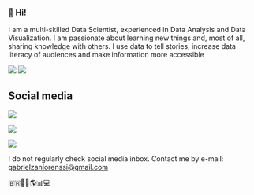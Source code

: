 ### 👋 Hi!

I am a multi-skilled Data Scientist, experienced in Data Analysis and Data Visualization. I am passionate about learning new things and, most of all, sharing knowledge with others. I use data to tell stories, increase data literacy of audiences and make information more accessible


<img src="https://img.shields.io/badge/R-276DC3?style=for-the-badge&logo=r&logoColor=white" /> 
<img src="https://img.shields.io/badge/Python-FFD43B?style=for-the-badge&logo=python&logoColor=blue" /> 


## Social media

<a href="https://twitter.com/gzanlorenssi"><img src="https://img.shields.io/badge/Twitter-1DA1F2?style=for-the-badge&logo=twitter&logoColor=white" /></a>

<a href="https://www.instagram.com/gzanlorenssi/"><img src="https://img.shields.io/badge/Instagram-E4405F?style=for-the-badge&logo=instagram&logoColor=white" /></a>

<a href="https://www.linkedin.com/in/gabriel-zanlorenssi/"><img src="https://img.shields.io/badge/LinkedIn-0077B5?style=for-the-badge&logo=linkedin&logoColor=white" /></a>

I do not regularly check social media inbox. Contact me by e-mail: gabrielzanlorenssi@gmail.com


🇧🇷🏳️‍🌈🌎📊💻 
